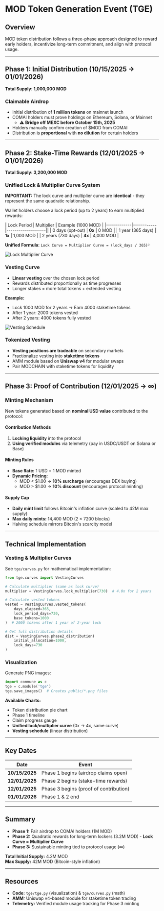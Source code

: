 # MOD Token Generation Event (TGE)

## Overview

MOD token distribution follows a three-phase approach designed to reward early holders, incentivize long-term commitment, and align with protocol usage.

---

## Phase 1: Initial Distribution (10/15/2025 → 01/01/2026)

**Total Supply: 1,000,000 MOD**

### Claimable Airdrop

- Initial distribution of **1 million tokens** on mainnet launch
- COMAI holders must prove holdings on Ethereum, Solana, or Mainnet
  - ⚠️ **Bridge off MEXC before October 15th, 2025**
- Holders manually confirm creation of $MOD from COMAI
- Distribution is **proportional** with **no dilution** for certain holders

---

## Phase 2: Stake-Time Rewards (12/01/2025 → 01/01/2026)

**Total Supply: 3,200,000 MOD**

### Unified Lock & Multiplier Curve System

**IMPORTANT:** The lock curve and multiplier curve are **identical** - they represent the same quadratic relationship.

Wallet holders choose a lock period (up to 2 years) to earn multiplied rewards:

| Lock Period | Multiplier | Example (1000 MOD) |
|-------------|------------|--------------------||
| 0 days (opt-out) | **0x** | 0 MOD |
| 1 year (365 days) | **1x** | 1,000 MOD |
| 2 years (730 days) | **4x** | 4,000 MOD |

**Unified Formula:** `Lock Curve = Multiplier Curve = (lock_days / 365)²`

![Lock Multiplier Curve](public/lock_multiplier.png)

### Vesting Curve

- **Linear vesting** over the chosen lock period
- Rewards distributed proportionally as time progresses
- Longer stakes = more total tokens + extended vesting

**Example:**
- Lock 1000 MOD for 2 years → Earn 4000 staketime tokens
- After 1 year: 2000 tokens vested
- After 2 years: 4000 tokens fully vested

![Vesting Schedule](public/vesting_curve.png)

### Tokenized Vesting

- **Vesting positions are tradeable** on secondary markets
- Fractionalize vesting into **staketime tokens**
- AMM module based on **Uniswap v4** for modular swaps
- Pair MODCHAIN with staketime tokens for liquidity

---

## Phase 3: Proof of Contribution (12/01/2025 → ∞)

### Minting Mechanism

New tokens generated based on **nominal USD value** contributed to the protocol:

#### Contribution Methods
1. **Locking liquidity** into the protocol
2. **Using verified modules** via telemetry (pay in USDC/USDT on Solana or Base)

#### Minting Rules

- **Base Rate:** 1 USD = 1 MOD minted
- **Dynamic Pricing:**
  - MOD < $1.00 → **10% surcharge** (encourages DEX buying)
  - MOD > $1.00 → **10% discount** (encourages protocol minting)

#### Supply Cap

- **Daily mint limit** follows Bitcoin's inflation curve (scaled to 42M max supply)
- **Max daily mints:** 14,400 MOD (2 × 7200 blocks)
- Halving schedule mirrors Bitcoin's scarcity model

---

## Technical Implementation

### Vesting & Multiplier Curves

See `tge/curves.py` for mathematical implementation:

```python
from tge.curves import VestingCurves

# Calculate multiplier (same as lock curve)
multiplier = VestingCurves.lock_multiplier(730)  # 4.0x for 2 years

# Calculate vested tokens
vested = VestingCurves.vested_tokens(
    days_elapsed=365,
    lock_period_days=730,
    base_tokens=1000
)  # 2000 tokens after 1 year of 2-year lock

# Get full distribution details
dist = VestingCurves.phase2_distribution(
    initial_allocation=1000,
    lock_days=730
)
```

### Visualization

Generate PNG images:

```python
import commune as c
tge = c.module('tge')
tge.save_images()  # Creates public/*.png files
```

**Available Charts:**
- Token distribution pie chart
- Phase 1 timeline
- Claim progress gauge
- **Unified lock/multiplier curve** (0x → 4x, same curve)
- **Vesting schedule** (linear distribution)

---

## Key Dates

| Date | Event |
|------|-------|
| **10/15/2025** | Phase 1 begins (airdrop claims open) |
| **12/01/2025** | Phase 2 begins (stake-time rewards) |
| **12/01/2025** | Phase 3 begins (proof of contribution) |
| **01/01/2026** | Phase 1 & 2 end |

---

## Summary

- **Phase 1:** Fair airdrop to COMAI holders (1M MOD)
- **Phase 2:** Quadratic rewards for long-term lockers (3.2M MOD) - **Lock Curve = Multiplier Curve**
- **Phase 3:** Sustainable minting tied to protocol usage (∞)

**Total Initial Supply:** 4.2M MOD  
**Max Supply:** 42M MOD (Bitcoin-style inflation)

---

## Resources

- **Code:** `tge/tge.py` (visualization) & `tge/curves.py` (math)
- **AMM:** Uniswap v4-based module for staketime token trading
- **Telemetry:** Verified module usage tracking for Phase 3 minting